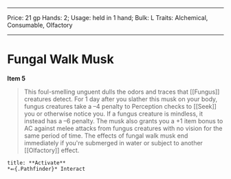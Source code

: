 
---
Price: 21 gp
Hands: 2;
Usage: held in 1 hand;
Bulk: L
Traits: Alchemical, Consumable, Olfactory

---

# Fungal Walk Musk

**Item 5**

> This foul-smelling unguent dulls the odors and traces that [[Fungus]] creatures detect. For 1 day after you slather this musk on your body, fungus creatures take a –4 penalty to Perception checks to [[Seek]] you or otherwise notice you. If a fungus creature is mindless, it instead has a –6 penalty. The musk also grants you a +1 item bonus to AC against melee attacks from fungus creatures with no vision for the same period of time. The effects of fungal walk musk end immediately if you're submerged in water or subject to another [[Olfactory]] effect.

```ad-embed-ability
title: **Activate**
*⬻{.Pathfinder}* Interact 
```
